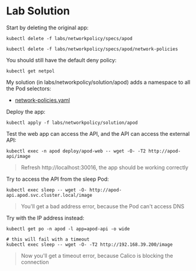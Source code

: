 # Lab Solution

Start by deleting the original app:

```
kubectl delete -f labs/networkpolicy/specs/apod

kubectl delete -f labs/networkpolicy/specs/apod/network-policies
```

You should still have the default deny policy:

```
kubectl get netpol
```

My solution (in labs/networkpolicy/solution/apod) adds a namespace to all the Pod selectors:

- [network-policies.yaml](./solution/apod/network-policies.yaml)

Deploy the app:

```
kubectl apply -f labs/networkpolicy/solution/apod
```

Test the web app can access the API, and the API can access the external API:

```
kubectl exec -n apod deploy/apod-web -- wget -O- -T2 http://apod-api/image
```

> Refresh http://localhost:30016, the app should be working correctly

Try to access the API from the sleep Pod:

```
kubectl exec sleep -- wget -O- http://apod-api.apod.svc.cluster.local/image
```

> You'll get a bad address error, because the Pod can't access DNS

Try with the IP address instead:

```
kubectl get po -n apod -l app=apod-api -o wide

# this will fail with a timeout
kubectl exec sleep -- wget -O- -T2 http://192.168.39.200/image
```

> Now you'll get a timeout error, because Calico is blocking the connection